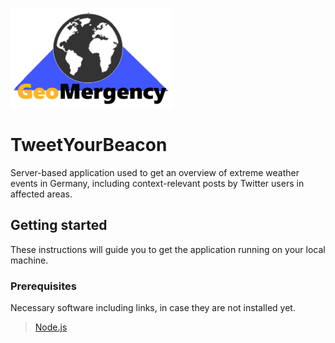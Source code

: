 <a><img src="https://github.com/Dingensen/GeoSoft2_Gruppe2/blob/master/GEOmergency.png" width="260" height="160"></a>

# TweetYourBeacon
Server-based application used to get an overview of extreme weather events in Germany, including context-relevant posts by Twitter users in affected areas.

## Getting started
These instructions will guide you to get the application running on your local machine.

### Prerequisites 
Necessary software including links, in case they are not installed yet.
><a href ="https://nodejs.org/en/download/"> Node.js</a>
